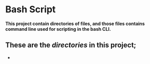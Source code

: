 # Bash Script

**This project contain directories of files, and those files contains command line used for scripting in the bash CLI.**

**These are the _directories_ in this project;**
-
-
